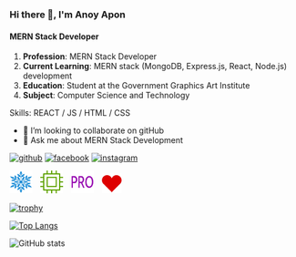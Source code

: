 

### Hi there 👋, I'm Anoy Apon
#### MERN Stack Developer



1. **Profession**: MERN Stack Developer
2. **Current Learning**: MERN stack (MongoDB, Express.js, React, Node.js) development
3. **Education**: Student at the Government Graphics Art Institute
4. **Subject**: Computer Science and Technology

Skills:  REACT / JS / HTML / CSS

- 👯 I’m looking to collaborate on gitHub 
- 💬 Ask me about MERN Stack Development 


[<img src='https://cdn.jsdelivr.net/npm/simple-icons@3.0.1/icons/github.svg' alt='github' height='40'>](https://github.com/aponanoy)  [<img src='https://cdn.jsdelivr.net/npm/simple-icons@3.0.1/icons/facebook.svg' alt='facebook' height='40'>](https://www.facebook.com/anoy.apon)  [<img src='https://cdn.jsdelivr.net/npm/simple-icons@3.0.1/icons/instagram.svg' alt='instagram' height='40'>](https://www.instagram.com/anoyapon/)  

<a href='https://archiveprogram.github.com/'><img src='https://raw.githubusercontent.com/acervenky/animated-github-badges/master/assets/acbadge.gif' width='40' height='40'></a> <a href='https://docs.github.com/en/developers'><img src='https://raw.githubusercontent.com/acervenky/animated-github-badges/master/assets/devbadge.gif' width='40' height='40'></a> <a href='https://github.com/pricing'><img src='https://raw.githubusercontent.com/acervenky/animated-github-badges/master/assets/pro.gif' width='40' height='40'></a> <a href='https://docs.github.com/en/github/supporting-the-open-source-community-with-github-sponsors'><img src='https://raw.githubusercontent.com/acervenky/animated-github-badges/master/assets/sponsorbadge.gif' width='35' height='35'></a> 

[![trophy](https://github-profile-trophy.vercel.app/?username=aponanoy)](https://github.com/ryo-ma/github-profile-trophy)

[![Top Langs](https://github-readme-stats.vercel.app/api/top-langs/?username=aponanoy)](https://github.com/anuraghazra/github-readme-stats)

![GitHub stats](https://github-readme-stats.vercel.app/api?username=aponanoy&show_icons=true)  

